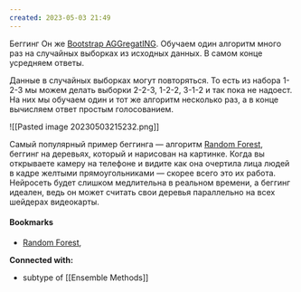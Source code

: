 ```yaml
---
created: 2023-05-03 21:49
---
```



Беггинг Он же [Bootstrap AGGregatING](https://en.wikipedia.org/wiki/Bootstrap_aggregating). Обучаем один алгоритм много раз на случайных выборках из исходных данных. В самом конце усредняем ответы.

Данные в случайных выборках могут повторяться. То есть из набора 1-2-3 мы можем делать выборки 2-2-3, 1-2-2, 3-1-2 и так пока не надоест. На них мы обучаем один и тот же алгоритм несколько раз, а в конце вычисляем ответ простым голосованием.

![[Pasted image 20230503215232.png]]

Самый популярный пример беггинга — алгоритм [Random Forest](https://www.youtube.com/watch?v=J4Wdy0Wc_xQ), беггинг на деревьях, который и нарисован на картинке. Когда вы открываете камеру на телефоне и видите как она очертила лица людей в кадре желтыми прямоугольниками — скорее всего это их работа. Нейросеть будет слишком медлительна в реальном времени, а беггинг идеален, ведь он может считать свои деревья параллельно на всех шейдерах видеокарты.





#### Bookmarks
- [Random Forest](https://ru.wikipedia.org/wiki/Random_forest), 


**Connected with:**
- subtype of [[Ensemble Methods]]
